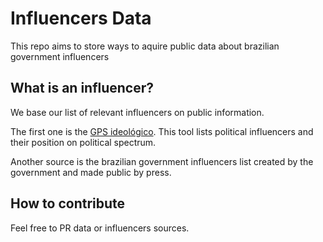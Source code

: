 # Influencers Data

This repo aims to store ways to aquire public data about brazilian government influencers

## What is an influencer?

We base our list of relevant influencers on public information. 

The first one is the [GPS ideológico](https://temas.folha.uol.com.br/gps-ideologico/reta-ideologica-2020/a-posicao-ideologica-de-1-8-mil-influenciadores-no-twitter-em-2020.shtml). This tool lists political influencers and their position on political spectrum.

Another source is the brazilian government influencers list created by the government and made public by press. 

## How to contribute

Feel free to PR data or influencers sources.

